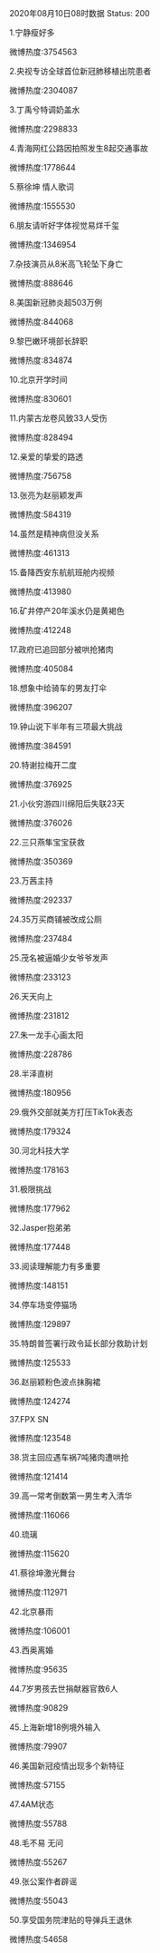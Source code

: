 2020年08月10日08时数据
Status: 200

1.宁静瘦好多

微博热度:3754563

2.央视专访全球首位新冠肺移植出院患者

微博热度:2304087

3.丁禹兮特调奶盖水

微博热度:2298833

4.青海网红公路因拍照发生8起交通事故

微博热度:1778644

5.蔡徐坤 情人歌词

微博热度:1555530

6.朋友请听好字体视觉易烊千玺

微博热度:1346954

7.杂技演员从8米高飞轮坠下身亡

微博热度:888646

8.美国新冠肺炎超503万例

微博热度:844068

9.黎巴嫩环境部长辞职

微博热度:834874

10.北京开学时间

微博热度:830601

11.内蒙古龙卷风致33人受伤

微博热度:828494

12.亲爱的挚爱的路透

微博热度:756758

13.张亮为赵丽颖发声

微博热度:584319

14.虽然是精神病但没关系

微博热度:461313

15.备降西安东航航班舱内视频

微博热度:413980

16.矿井停产20年溪水仍是黄褐色

微博热度:412248

17.政府已追回部分被哄抢猪肉

微博热度:405084

18.想象中给骑车的男友打伞

微博热度:396207

19.钟山说下半年有三项最大挑战

微博热度:384591

20.特谢拉梅开二度

微博热度:376925

21.小伙穷游四川绵阳后失联23天

微博热度:376026

22.三只燕隼宝宝获救

微博热度:350369

23.万茜主持

微博热度:292337

24.35万买商铺被改成公厕

微博热度:237484

25.茂名被逼婚少女爷爷发声

微博热度:233123

26.天天向上

微博热度:231812

27.朱一龙手心画太阳

微博热度:228786

28.半泽直树

微博热度:180956

29.俄外交部就美方打压TikTok表态

微博热度:179324

30.河北科技大学

微博热度:178163

31.极限挑战

微博热度:177962

32.Jasper抱弟弟

微博热度:177448

33.阅读理解能力有多重要

微博热度:148151

34.停车场变停猫场

微博热度:129897

35.特朗普签署行政令延长部分救助计划

微博热度:125533

36.赵丽颖粉色波点抹胸裙

微博热度:124274

37.FPX SN

微博热度:123548

38.货主回应遇车祸7吨猪肉遭哄抢

微博热度:121414

39.高一常考倒数第一男生考入清华

微博热度:116066

40.琉璃

微博热度:115620

41.蔡徐坤激光舞台

微博热度:112971

42.北京暴雨

微博热度:106001

43.西奥离婚

微博热度:95635

44.7岁男孩去世捐献器官救6人

微博热度:90829

45.上海新增18例境外输入

微博热度:79907

46.美国新冠疫情出现多个新特征

微博热度:57155

47.4AM状态

微博热度:55788

48.毛不易 无问

微博热度:55267

49.张公案作者辟谣

微博热度:55043

50.享受国务院津贴的导弹兵王退休

微博热度:54658

